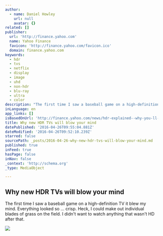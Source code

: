 ```yaml
---
author:
  - name: Daniel Howley
    url: null
    avatar: {}
related: []
publisher:
  url: 'http://finance.yahoo.com'
  name: Yahoo Finance
  favicon: 'http://finance.yahoo.com/favicon.ico'
  domain: finance.yahoo.com
keywords:
  - hdr
  - tvs
  - netflix
  - display
  - image
  - uhd
  - non-hdr
  - blu-ray
  - ultra
  - color
description: "The first time I saw a baseball game on a high-definition TV it blew my mind. Everything looked so ... crisp. Heck, I could make out individual blades of grass on the field. I didn't want to watch anything that wasn't HD after that."
inLanguage: en
app_links: []
isBasedOnUrl: 'http://finance.yahoo.com/news/hdr-explained--why-you-ll-definitely-want-this-for-your-next-tv-150217692.html'
title: Why new HDR TVs will blow your mind
datePublished: '2016-04-26T09:55:04.881Z'
dateModified: '2016-04-26T09:52:10.239Z'
starred: false
sourcePath: _posts/2016-04-26-why-new-hdr-tvs-will-blow-your-mind.md
published: true
inFeed: true
hasPage: false
inNav: false
_context: 'http://schema.org'
_type: MediaObject

---
```

<article style=""><h1>Why new HDR TVs will blow your mind</h1><p>The first time I saw a baseball game on a high-definition TV it blew my mind. Everything looked so ... crisp. Heck, I could make out individual blades of grass on the field. I didn't want to watch anything that wasn't HD after that.</p><img src="http://l.yimg.com/bt/api/res/1.2/g3yeBhP19xDuU5pw6lZX2w--/YXBwaWQ9eW5ld3NfbGVnbztmaT1maWxsO2g9Mzc3O2lsPXBsYW5lO3B4b2ZmPTUwO3B5b2ZmPTA7cT03NTt3PTY3MA--/http://media.zenfs.com/en_us/News/gettyimages.com/latest-consumer-technology-products-display-20160108-045521-122.jpg" /></article>